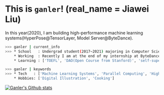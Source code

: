 # This is `ganler`! (real_name = Jiawei Liu)

In this year(2020), I am building high-performance machine learning systems(HyperPose@TensorLayer, Model Server@ByteDance).
```bash
>>> ganler | current_info
>>> * School   : Undergrad student(2017~2021) majoring in Computer Science at Tongji University, Shanghai.
    * Working  : Recently I am at the end of my internship at ByteDance AI Lab and I will start a research internship with people from NYU System Group. 
    * Learning : ['TOEFL', 'DAO(Open Course from Stanford)', 'self-supervised Learning', 'CppCon 2019']

>>> ganler | keywords
>>> * Tech   : ['Machine Learning Systems', 'Parallel Computing', 'High Performance Computing', 'Modern C++']
    * Hobbies: ['Digital Illustration', 'Cooking']
```

[![Ganler's Github stats](https://github-readme-stats.vercel.app/api?username=ganler&hide_rank=true&show_icons=true)](https://github.com/anuraghazra/github-readme-stats)
